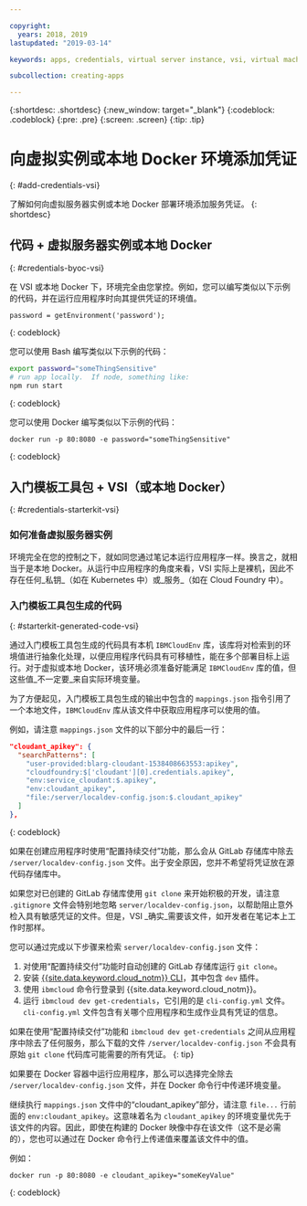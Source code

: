 ```yaml
---

copyright:
  years: 2018, 2019
lastupdated: "2019-03-14"

keywords: apps, credentials, virtual server instance, vsi, virtual machine, vm

subcollection: creating-apps

---
```


{:shortdesc: .shortdesc}
{:new_window: target="_blank"}
{:codeblock: .codeblock}
{:pre: .pre}
{:screen: .screen}
{:tip: .tip}

# 向虚拟实例或本地 Docker 环境添加凭证
{: #add-credentials-vsi}

了解如何向虚拟服务器实例或本地 Docker 部署环境添加服务凭证。
{: shortdesc}

## 代码 + 虚拟服务器实例或本地 Docker
{: #credentials-byoc-vsi}

在 VSI 或本地 Docker 下，环境完全由您掌控。例如，您可以编写类似以下示例的代码，并在运行应用程序时向其提供凭证的环境值。
```
password = getEnvironment('password');
```
{: codeblock}

您可以使用 Bash 编写类似以下示例的代码：
```bash
export password="someThingSensitive"
# run app locally.  If node, something like:
npm run start
```
{: codeblock}

您可以使用 Docker 编写类似以下示例的代码：
```
docker run -p 80:8080 -e password="someThingSensitive"
```
{: codeblock}

## 入门模板工具包 + VSI（或本地 Docker）
{: #credentials-starterkit-vsi}

### 如何准备虚拟服务器实例

环境完全在您的控制之下，就如同您通过笔记本运行应用程序一样。换言之，就相当于是本地 Docker。从运行中应用程序的角度来看，VSI 实际上是裸机，因此不存在任何_私钥_（如在 Kubernetes 中）或_服务_（如在 Cloud Foundry 中）。

### 入门模板工具包生成的代码
{: #starterkit-generated-code-vsi}

通过入门模板工具包生成的代码具有本机 `IBMCloudEnv` 库，该库将对检索到的环境值进行抽象化处理，以便应用程序代码具有可移植性，能在多个部署目标上运行。对于虚拟或本地 Docker，该环境必须准备好能满足 `IBMCloudEnv` 库的值，但这些值_不一定要_来自实际环境变量。

为了方便起见，入门模板工具包生成的输出中包含的 `mappings.json` 指令引用了一个本地文件，`IBMCloudEnv` 库从该文件中获取应用程序可以使用的值。

例如，请注意 `mappings.json` 文件的以下部分中的最后一行：
```json
"cloudant_apikey": {
  "searchPatterns": [
    "user-provided:blarg-cloudant-1538408663553:apikey",
    "cloudfoundry:$['cloudant'][0].credentials.apikey",
    "env:service_cloudant:$.apikey",
    "env:cloudant_apikey",
    "file:/server/localdev-config.json:$.cloudant_apikey"
  ]
},
```
{: codeblock}

如果在创建应用程序时使用“配置持续交付”功能，那么会从 GitLab 存储库中除去 `/server/localdev-config.json` 文件。出于安全原因，您并不希望将凭证放在源代码存储库中。

如果您对已创建的 GitLab 存储库使用 `git clone` 来开始积极的开发，请注意 `.gitignore` 文件会特别地忽略 `server/localdev-config.json`，以帮助阻止意外检入具有敏感凭证的文件。但是，VSI _确实_需要该文件，如开发者在笔记本上工作时那样。

您可以通过完成以下步骤来检索 `server/localdev-config.json` 文件：

1. 对使用“配置持续交付”功能时自动创建的 GitLab 存储库运行 `git clone`。
2. 安装 [{{site.data.keyword.cloud_notm}} CLI](/docs/cli?topic=cloud-cli-ibmcloud-cli)，其中包含 `dev` 插件。
3. 使用 `ibmcloud` 命令行登录到 {{site.data.keyword.cloud_notm}}。
4. 运行 `ibmcloud dev get-credentials`，它引用的是 `cli-config.yml` 文件。`cli-config.yml` 文件包含有关哪个应用程序和生成作业具有凭证的信息。

如果在使用“配置持续交付”功能和 `ibmcloud dev get-credentials` 之间从应用程序中除去了任何服务，那么下载的文件 `/server/localdev-config.json` 不会具有原始 `git clone` 代码库可能需要的所有凭证。
{: tip}

如果要在 Docker 容器中运行应用程序，那么可以选择完全除去 `/server/localdev-config.json` 文件，并在 Docker 命令行中传递环境变量。

继续执行 `mappings.json` 文件中的“cloudant_apikey”部分，请注意 `file...` 行前面的 `env:cloudant_apikey`。这意味着名为 `cloudant_apikey` 的环境变量优先于该文件的内容。因此，即使在构建的 Docker 映像中存在该文件（这不是必需的），您也可以通过在 Docker 命令行上传递值来覆盖该文件中的值。

例如：
```
docker run -p 80:8080 -e cloudant_apikey="someKeyValue"
```
{: codeblock}

